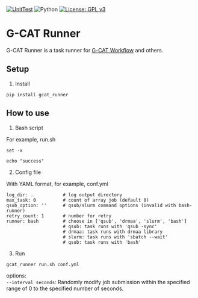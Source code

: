 [![UnitTest](https://github.com/ncc-gap/GCATRunner/actions/workflows/UnitTest.yml/badge.svg)](https://github.com/ncc-gap/GCATRunner/actions/workflows/UnitTest.yml)
![Python](https://img.shields.io/badge/python-3.7%20%7C%203.8%20%7C%203.9%20%7C%203.10-blue.svg)
[![License: GPL v3](https://img.shields.io/badge/License-GPL%20v3-blue.svg)](https://www.gnu.org/licenses/gpl-3.0)

G-CAT Runner
===============
G-CAT Runner is a task runner for [G-CAT Workflow](https://github.com/ncc-gap/GCATWorkflow) and others.

## Setup

1. Install

```
pip install gcat_runner
```

## How to use

1. Bash script

For example, run.sh
```
set -x

echo "success"
```

2. Config file

With YAML format, for example, conf.yml
```
log_dir: .           # log output directory
max_task: 0          # count of array job (default 0)
qsub_option: ''      # qsub/slurm command options (invalid with bash-runner)
retry_count: 1       # number for retry 
runner: bash         # choose in ['qsub', 'drmaa', 'slurm', 'bash']
                     # qsub: task runs with 'qsub -sync'
                     # drmaa: task runs with drmaa library
                     # slurm: task runs with 'sbatch --wait'
                     # qsub: task runs with 'bash'
```

3. Run

```
gcat_runner run.sh conf.yml
```

options:  
  `--interval seconds`: Randomly modify job submission within the specified range of 0 to the specified number of seconds.
